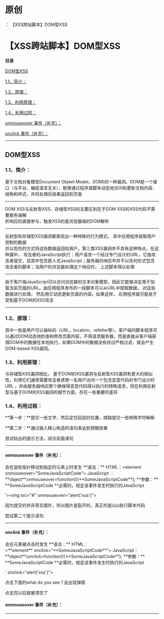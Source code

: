 # 原创
：  【XSS跨站脚本】DOM型XSS

# 【XSS跨站脚本】DOM型XSS

**目录**

[DOM型XSS](#DOM%E5%9E%8BXSS%EF%BC%9A)

[1.1、简介：](#1.1%E3%80%81%E7%AE%80%E4%BB%8B%EF%BC%9A)

[1.2、原理：](#1.2%E3%80%81%E5%8E%9F%E7%90%86%EF%BC%9A)

[1.3、利用原理：](#1.3%E3%80%81%E5%88%A9%E7%94%A8%E5%8E%9F%E7%90%86%EF%BC%9A)

[1.4、利用过程：](#1.4%E3%80%81%E5%88%A9%E7%94%A8%E8%BF%87%E7%A8%8B%EF%BC%9A)

[onmouseover 事件（补充）：](#onmouseover%20%E4%BA%8B%E4%BB%B6%EF%BC%88%E8%A1%A5%E5%85%85%EF%BC%89%EF%BC%9A)

[onclick 事件（补充）：](#onclick%20%E4%BA%8B%E4%BB%B6%EF%BC%88%E8%A1%A5%E5%85%85%EF%BC%89%EF%BC%9A)

---


## DOM型XSS

> 
<h3>1.1、简介：</h3>
基于文档对象模型Document Objeet Model，DOM)的一种漏洞。DOM是一个接口（与平台、编程语言无关），能够通过程序或脚本动态地访问和更新文档内容、结构和样式，并将处理后结果返回到页面
<hr/>
DOM XSS与反射型XSS、存储型XSS的主要区别在于DOM XSS的XSS代码不需要服务端解<br/> 析响应的直接参与，触发XSS的是浏览器端的DOM解析
<hr/>
反射型和存储型XSS漏洞都表现出一种特殊的行为模式， 其中应用程序提取用户控制的数据<br/> 并以危险的方式将这些数据返回给用户。第三类XSS漏洞并不具有这种特点。在这种漏中， 攻击者的JavaScript执行：用户请求一个经过专门设计的URL，它由攻击者提交，且其中包含嵌人式JavaScript；服务器的响应中并不以任何形式包含攻击者的脚本；当用户的浏览器处理这个响应时， 上述脚本得以处理
<hr/>
由于客户端JavaScript可以访问浏览器的文本对象模型，因此它能够决定用于加载当前页面的URL。由应用程序发布的一段脚本可以从URL中提取数据， 对这些数据进行处理， 然后用它动态更新页面的内容。如果这样， 应用程序就可能易于受到基于DOM的XSS攻击


---


> 
<h3>1.2、原理：</h3>
其中一些是用户可以操纵的（URL，location，refelter等）。客户端的脚本程序可以通过DOM动态地检查和修改页面内容，不用请求服务器，而是直接从客户端获得DOM中的数据在本地执行，如果DOM中的数据没有经过严格过滤，就会产生DOM-based XSS漏洞。





> 
<h3>1.3、利用原理：</h3>
与存储型XSS漏洞相比， 基于DOM的XSS漏洞与反射型XSS漏洞有更大的相似性。利用它们通常需要攻击者诱使一名用户访问一个包含恶意代码的专门设计的URL ，并由服务器响应那个确保得恶意代码得以执行的特殊请求，但在利用反射型与基于DOM的XSS漏洞的细节方面，存在一些重要的差异




> 
<h3>1.4、利用过程：</h3>
**第一步：**提交一些文字，然后定位回显的位置，顺路提交一些特殊字符瞅瞅




**第二步：**通过输入精心构造的语句来达到预期效果




尝试给出的提示方法，闭合前面语句
<hr/>
<h4>onmouseover 事件（补充）：</h4>
会在鼠标指针移动到指定的元素上时发生
**语法：**
HTML：&lt;element οnmοuseοver="SomeJavaScriptCode"&gt;
JavaScript ：**object**.οnmοuseοver=function(){**SomeJavaScriptCode**};
**参数：**
**SomeJavaScriptCode **必需的，规定该事件发生时执行的JavaScript

'&gt;&lt;img src="#" οnmοuseοver="alert('xss')"&gt;


因为提交的并非真实图片，所以图片是裂开的，真正的是以js执行脚本代码



尝试第二个提示语句
<hr/>
<h4>onclick 事件（补充）：</h4>
会在元素被点击时发生
**语法：**
HTML：&lt;**element** οnclick="**SomeJavaScriptCode**"&gt;
JavaScript：**object**.οnclick=function(){**SomeJavaScriptCode**};
**参数：**
**SomeJavaScriptCode **必需的，规定该事件发生时执行的JavaScript

' οnclick="alert('xss')"&gt;


点击下面的what do you see？会出现弹窗


点击完以后就被清空了



#### onmouseover 事件（补充）：

---


